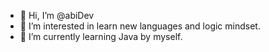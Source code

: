- 👋 Hi, I’m @abiDev
- 👀 I’m interested in learn new languages and logic mindset.
- 🌱 I’m currently learning Java by myself.

